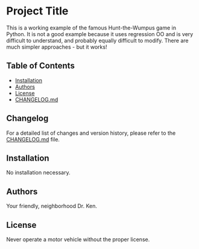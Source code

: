 # Project Title

This is a working example of the famous Hunt-the-Wumpus
game in Python.  It is not a good example because it 
uses regression OO and is very difficult to understand,
and probably equally difficult to modify.  There are
much simpler approaches - but it works!

## Table of Contents

- [Installation](#installation)
- [Authors](#authors)
- [License](#license)
- [CHANGELOG.md](CHANGELOG.md)


## Changelog

For a detailed list of changes and version history, please refer to the [CHANGELOG.md](CHANGELOG.md) file.



## Installation

No installation necessary.


## Authors

Your friendly, neighborhood Dr. Ken.

## License

Never operate a motor vehicle without the proper license.